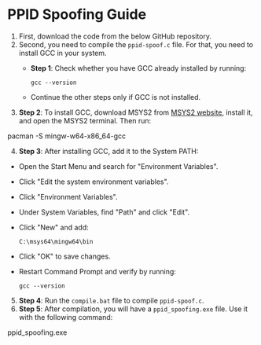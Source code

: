 # PPID Spoofing Guide

1. First, download the code from the below GitHub repository.
2. Second, you need to compile the `ppid-spoof.c` file. For that, you need to install GCC in your system.
   *   **Step 1**: Check whether you have GCC already installed by running:

       ```
       gcc --version
       ```
   * Continue the other steps only if GCC is not installed.
3. **Step 2**: To install GCC, download MSYS2 from [MSYS2 website](https://www.msys2.org/), install it, and open the MSYS2 terminal. Then run:

pacman -S mingw-w64-x86\_64-gcc

4. **Step 3**: After installing GCC, add it to the System PATH:

* Open the Start Menu and search for "Environment Variables".
* Click "Edit the system environment variables".
* Click "Environment Variables".
* Under System Variables, find "Path" and click "Edit".
*   Click "New" and add:

    ```
    C:\msys64\mingw64\bin
    ```
* Click "OK" to save changes.
*   Restart Command Prompt and verify by running:

    ```
    gcc --version
    ```

5. **Step 4**: Run the `compile.bat` file to compile `ppid-spoof.c`.
6. **Step 5**: After compilation, you will have a `ppid_spoofing.exe` file. Use it with the following command:

ppid\_spoofing.exe
